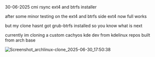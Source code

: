 

30-06-2025 cmi rsync ext4 and btrfs installer

after some minor testing on the ext4 and btrfs side ext4 now full works

but my clone hasnt got grub-btrfs installed so you know what is next 

currently im cloning a custom cachyos kde dev from kdelinux repos built from arch base


![Screenshot_archlinux-clone_2025-06-30_17:50:38](https://github.com/user-attachments/assets/b6011417-a00b-4186-90af-268c17fd4c47)


